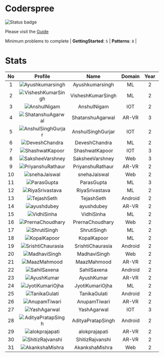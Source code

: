 
Coderspree
==========


![Status badge](https://github.com/InnogeeksOrganization/coderspree/actions/workflows/checkSubmission.yml/badge.svg)  


Please visit the [Guide](./Guide/README.md)  


Minimum problems to complete | **GettingStarted**: `5` | **Patterns**: `8` |   

# Stats
  

|No|Profile|Name|Domain|Year|Solved|
| :---: | :---: | :---: | :---: | :---: | :---: |
|1|![Ayushkumarsingh](https://avatars.githubusercontent.com/u/84376218?v=4&s=100)|Ayushkumarsingh|ML|2|35|
|2|![VisheshKumarSingh](https://avatars.githubusercontent.com/u/47525494?v=4&s=100)|VisheshKumarSingh|ML|2|34|
|3|![AnshulNigam](https://avatars.githubusercontent.com/u/74321084?v=4&s=100)|AnshulNigam|IOT|2|30|
|4|![ShatanshuAgarwal](https://avatars.githubusercontent.com/u/63258511?v=4&s=100)|ShatanshuAgarwal|AR-VR|3|29|
|5|![AnshulSinghGurjar](https://avatars.githubusercontent.com/u/90499262?v=4&s=100)|AnshulSinghGurjar|IOT|2|29|
|6|![DeveshChandra](https://avatars.githubusercontent.com/u/84376218?v=4&s=100)|DeveshChandra|ML|2|29|
|7|![ShashwatKapoor](https://avatars.githubusercontent.com/u/74201117?v=4&s=100)|ShashwatKapoor|IOT|3|27|
|8|![SaksheeVarshney](https://avatars.githubusercontent.com/u/84376218?v=4&s=100)|SaksheeVarshney|Web|3|27|
|9|![PriyanshuRathaur](https://avatars.githubusercontent.com/u/86730388?v=4&s=100)|PriyanshuRathaur|AR-VR|2|25|
|10|![snehaJaiswal](https://avatars.githubusercontent.com/u/84376218?v=4&s=100)|snehaJaiswal|Web|2|22|
|11|![ParasGupta](https://avatars.githubusercontent.com/u/60445527?v=4&s=100)|ParasGupta|ML|3|20|
|12|![RiyaSrivastava](https://avatars.githubusercontent.com/u/84376218?v=4&s=100)|RiyaSrivastava|ML|2|20|
|13|![TejashSeth](https://avatars.githubusercontent.com/u/84376218?v=4&s=100)|TejashSeth|Android|2|20|
|14|![ayushdubey](https://avatars.githubusercontent.com/u/33064931?v=4&s=100)|ayushdubey|AR-VR|2|19|
|15|![VidhiSinha](https://avatars.githubusercontent.com/u/83163944?v=4&s=100)|VidhiSinha|ML|2|19|
|16|![PrernaChoudhary](https://avatars.githubusercontent.com/u/84376218?v=4&s=100)|PrernaChoudhary|Web|2|18|
|17|![ShrutiSingh](https://avatars.githubusercontent.com/u/82566938?v=4&s=100)|ShrutiSingh|ML|2|17|
|18|![KopalKapoor](https://avatars.githubusercontent.com/u/84376218?v=4&s=100)|KopalKapoor|ML|2|17|
|19|![SrishtiChaurasia](https://avatars.githubusercontent.com/u/84376218?v=4&s=100)|SrishtiChaurasia|Android|2|17|
|20|![MadhaviSingh](https://avatars.githubusercontent.com/u/84376218?v=4&s=100)|MadhaviSingh|Web|2|17|
|21|![MaazMahmood](https://avatars.githubusercontent.com/u/83294849?v=4&s=100)|MaazMahmood|AR-VR|2|16|
|22|![SahilSaxena](https://avatars.githubusercontent.com/u/84376218?v=4&s=100)|SahilSaxena|Android|2|16|
|23|![AyushKumar](https://avatars.githubusercontent.com/u/77633249?v=4&s=100)|AyushKumar|AR-VR|2|15|
|24|![JyotiKumariOjha](https://avatars.githubusercontent.com/u/84376218?v=4&s=100)|JyotiKumariOjha|ML|2|15|
|25|![TanikaGulati](https://avatars.githubusercontent.com/u/84376218?v=4&s=100)|TanikaGulati|Android|2|15|
|26|![AnupamTiwari](https://avatars.githubusercontent.com/u/81892907?v=4&s=100)|AnupamTiwari|AR-VR|2|14|
|27|![YashAgarwal](https://avatars.githubusercontent.com/u/59206738?v=4&s=100)|YashAgarwal|IOT|3|14|
|28|![AdityaPratapSingh](https://avatars.githubusercontent.com/u/84376218?v=4&s=100)|AdityaPratapSingh|Android|2|14|
|29|![alokprajapati](https://avatars.githubusercontent.com/u/78910289?v=4&s=100)|alokprajapati|AR-VR|2|13|
|30|![ShitizRajvanshi](https://avatars.githubusercontent.com/u/86548099?v=4&s=100)|ShitizRajvanshi|AR-VR|2|13|
|31|![AkankshaMishra](https://avatars.githubusercontent.com/u/84376218?v=4&s=100)|AkankshaMishra|Web|2|13|
